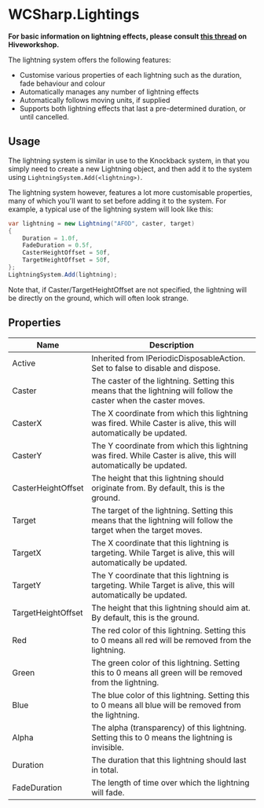 # WCSharp.Lightings

**For basic information on lightning effects, please consult [this thread](https://www.hiveworkshop.com/threads/beginners-guide-to-lightning-effects.220370/) on Hiveworkshop.**

The lightning system offers the following features:

* Customise various properties of each lightning such as the duration, fade behaviour and colour
* Automatically manages any number of lightning effects
* Automatically follows moving units, if supplied
* Supports both lightning effects that last a pre-determined duration, or until cancelled.

## Usage

The lightning system is similar in use to the Knockback system, in that you simply need to create a new Lightning object, and then add it to the system using `LightningSystem.Add(<lightning>)`.

The lightning system however, features a lot more customisable properties, many of which you'll want to set before adding it to the system. For example, a typical use of the lightning system will look like this:

```csharp
var lightning = new Lightning("AFOD", caster, target)
{
	Duration = 1.0f,
	FadeDuration = 0.5f,
	CasterHeightOffset = 50f,
	TargetHeightOffset = 50f,
};
LightningSystem.Add(lightning);
```

Note that, if Caster/TargetHeightOffset are not specified, the lightning will be directly on the ground, which will often look strange.

## Properties

| Name | Description |
|---|---|
| Active | Inherited from IPeriodicDisposableAction. Set to false to disable and dispose. |
| Caster | The caster of the lightning. Setting this means that the lightning will follow the caster when the caster moves. |
| CasterX | The X coordinate from which this lightning was fired. While Caster is alive, this will automatically be updated. |
| CasterY | The Y coordinate from which this lightning was fired. While Caster is alive, this will automatically be updated. |
| CasterHeightOffset | The height that this lightning should originate from. By default, this is the ground. |
| Target | The target of the lightning. Setting this means that the lightning will follow the target when the target moves. |
| TargetX | The X coordinate that this lightning is targeting. While Target is alive, this will automatically be updated. |
| TargetY | The Y coordinate that this lightning is targeting. While Target is alive, this will automatically be updated. |
| TargetHeightOffset | The height that this lightning should aim at. By default, this is the ground. |
| Red | The red color of this lightning. Setting this to 0 means all red will be removed from the lightning. |
| Green | The green color of this lightning. Setting this to 0 means all green will be removed from the lightning. |
| Blue | The blue color of this lightning. Setting this to 0 means all blue will be removed from the lightning. |
| Alpha | The alpha (transparency) of this lightning. Setting this to 0 means the lightning is invisible. |
| Duration | The duration that this lightning should last in total. |
| FadeDuration | The length of time over which the lightning will fade. |
